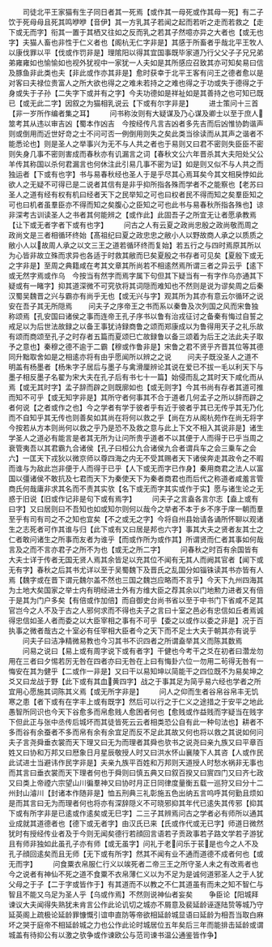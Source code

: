 <!-- { "loadSidebar": true } -->
　　司徒北平王家猫有生子同日者其一死焉【或作其一母死或作其母一死】有二子饮于死母母且死其鸣咿咿【音伊】其一方乳其子若闻之起而若听之走而若救之【走下或无而字】衔其一置于其栖又往如之反而乳之若其子然噫亦异之大者也【或无也字】夫猫人畜也非性于仁义者也【阁杭无仁字非是】其感于所畜者乎哉北平王牧人以康伐罪以平【伐或作罚非是】理隂阳以得其宜国事既毕家道乃行父父子子兄兄弟弟雍雍如也愉愉如也视外犹视中一家犹一人夫如是其所感应召致其亦可知矣易曰信及豚鱼非此类也夫【非此或作亦其非是】愈时获幸于北平王客有问王之德者愈以是对客曰夫禄位贵富人之所大欲也得之之难未若持之之难也得之于功或失于德得之于身或失于子孙【二失字下或并有之字】今夫功德如是祥祉如是其善持之也可知已既已【或无此二字】因叙之为猫相乳说云【下或有尔字非是】
　　进士策问十三首【非一岁所作编者集之耳】
　　问书称汝则有大疑谋及乃心谋及卿士以至于庶人筮考其从违以审吉凶【蜀本作凶吉　今按经传凡言吉凶者多先吉而后凶惟协韵谐声则或倒用而近世好竒之士不问可否一例倒用则失之矣此类当徐读而从其声之谐者不能悉论也】则是圣人之举事兴为无不与人共之者也于易则又曰君不密则失臣臣不密则失身几事不密则害成而春秋亦有讥漏言之词【春秋文公六年晋杀其大夫阳处父公羊传其称国以杀何君漏言也何休注此引易几事不密为证】如是则又似不与人共之而独运者【下或有也字】书与易春秋经也圣人于是乎尽其心焉耳矣今其文相戾悖如此欲人之无疑不可得已是二说者其信有是非乎抑所指各殊而学者不之能察也【老苏曰圣人之道有经有权有机曰经者天下之民举知之可也曰权者民不得而知之矣羣臣知之可也曰机者虽羣臣亦不得而知之矣腹心之臣知之可也此书与易春秋所指各殊也】谅非深考古训读圣人之书者其何能辨之【或作此】此固吾子之所宜无让者愿承教焉【让下或无者字者下或有也字】
　　问古之人有云夏之政尚忠殷之政尚敬而周之政尚文是三者相循环终始【髙祖纪曰夏之政忠忠之敝小人以野故商人承之以质质之敝小人以故周人承之以文三王之道若循环终而复始】若五行之与四时焉原其所以为心皆非故立殊而求异也各适于时救其敝而巳矣夏殷之书存者可见矣【夏殷下或无之字非是】至周之典籍咸在考其文章其所尚若不相逺然焉所谓三者之异云乎【逺下或无然字焉或作乌　今按当有然字而焉字属下句但其下疑当有一有字作乌亦通其下疑或有一睹字】抑其道深微不可究欤将其词隠而难知也不然则是说为谬矣周之后秦汉蜀吴魏晋之兴与霸亦有尚乎无也【或无兴与字】观其所为其亦有意云尔循环之说安在吾子其无所隠焉
　　问夫子之序帝王之书而系以秦鲁及次列国之风而宋鲁独称颂焉【孔安国曰诸侯之事而连帝王孔子序书以鲁有治戎征讨之备秦有悔过自誓之戒足以为后世法故録之以备王事犹诗録商鲁之颂而郑康成以为鲁得用天子之礼乐故有颂而商颂至孔子之时存者五篇而夏颂巳亡故録鲁以备三颂着为后王之法此夫子取予之意也】秦穆之德不逾于二霸【穆或作鲁非是】宋鲁之君不贤乎齐晋其位等其德同升黜取舍如是之相逺亦将有由乎愿闻所以辨之之说
　　问夫子既没圣人之道不明盖有杨墨者【杨朱字子居后与墨子与禽滑厘辨论其说在爱已不拔一毛以利天下与墨子相反墨子名翟为宋大夫在孔子后有书七十一篇】始侵而乱之其时天下咸化而从焉【或无其时字】孟子辞而辟之则既廓如也【或无则字】今其书尚有存者其道可推而知不可乎【或无知字非是】其所守者何事其不合于道者几何孟子之所以辞而辟之者何说【之者或作之也】今之学者有学于彼者乎有近于彼者乎其已无传乎其无乃化而不自知乎其无传也则善矣如其尚在将何以救之乎【尚在方从阁杭苑作在尚无将字　今按若从方本则尚何以救之乎乃是恐不及救之意与此上下文不相入其说非是】诸生学圣人之道必有能言是者其无所为让问所贵乎道者不以其便于人而得于已乎当周之衰管夷吾以其君霸九合诸侯【孔子曰桓公九合诸侯九合者谓兵车之会三乗车之会六】一匡天下戎狄以微京师以尊四海之内无不受其赐者天下诸侯奔走其政令之不暇而谁与为敌此岂非便于人而得于已乎【人下或无而字已作身】秦用商君之法人以富国以彊诸侯不敢抗及七君而天下为秦使天下为秦者商君也而后代之称道者咸羞言管商氏何哉庸非求其名而不责其实欤【名下或无而字其实或作于实】愿与诸生论之无惑于旧说【旧或作记非是句下或有焉字】
　　问夫子之言盍各言尔志【盍上或有曰字】又曰居则曰不吾知也如或知尔则何以哉今之举者不本于乡不序于庠一朝而羣至乎有司有司之不之知也宜矣【不之或无之字】今将自州县始请各诵所怀聊以观诸生之志死者可作其谁与归【此下或有又曰居是邦也六字】事其大夫之贤者友其士之仁者敢问诸生之所事而友者为谁乎【而或作所为或作其】所谓贤而仁者其事如何哉言及之而不言亦君子之所不为也【或无之所二字】
　　问春秋之时百有余国皆有大夫士详于传者无国无贤人焉其余皆足以充其位不闻有无其人而阙其官者【闻下或无有字】春秋之后其书尤详以至于吴蜀魏下及晋氏之乱国分如锱铢读其书亦皆有人焉【魏字或在晋下谓元魏尔盖不然也三国之魏岂应略而不言乎】今天下九州四海其为土地大矣国家之举士内有明经进士外有方维大臣之荐其余以门地勲力进者又有倍于是其为门户多矣【有倍或作加倍】而自御史台尚书省以至于中书门下省咸不足其官岂今之人不及于古之人邪何求而不得也夫子之言曰十室之邑必有忠信如丘者焉诚得忠信如圣人者而委之以大臣宰相之事有不可乎【委之以或作以委之非是】况于百执事之微者哉古之十室必有任宰相大臣者今之天下而不足士大夫于朝其亦有说乎
　　问夫子曰洁净精微易教也今习其书不识四者之所谓盍举其义而陈其数焉
　　问易之说曰【易上或有周字说下或有者字】干健也今考干之爻在初者曰濳龙勿用在三者曰夕惕若厉无咎在四者亦曰无咎在上曰有悔卦六位一勿用二茍得无咎有一悔安在其为健乎【二或作一非是】又曰干以易知坤以简能干之四位既不为易矣坤之爻又曰龙战于野【此下或有其血黄四字】战之于事其足为简乎易六经也学者之所宜用心愿施其词陈其义焉【或无所字非是】
　　问人之仰而生者谷帛谷帛丰无饥寒之患【者下或有在字丰上或有既字】然后可以行之于仁义之途措之于安平之地此愚智所同识也今天下谷愈多而帛愈贱人愈困者何也【愈贱或作益贱而字疑当在贱字下但此正与张中丞传后城坏而其徒皆死云云者相类恐公自有此一种句法也】耕者不多而谷有余蚕者不多而帛有余有余宜足而反不足此其故又何也将以救之其说如何问夫子言尧舜垂衣裳而天下理又曰无为而理者其舜也欤书之说尧曰亲九族又曰平章百姓又曰协和万邦又曰厯象日月星辰敬授人时又曰洪水怀山襄陵下人其咨【人或作民此试进士当避讳作民字非是】夫亲九族平百姓和万邦则天道授人时愁水祸非无事也而其言曰垂衣裳而天下理者何也于舜则曰慎五典又曰叙百揆又曰賔四门又曰齐七政又曰类上帝禋六宗望山川徧羣神又曰协时月正日同律度量衡五载一巡狩又曰分十二州封山濬川【封诸本作随非是】恤五刑典三礼彰施五色出纳五言呜呼其何勤且烦如是而其言曰无为而理者何也将亦有深辞隠义不可晓邪抑其年代已逺失其传邪【抑其下或有所字非是已逺或作逺矣或无巳字】二三子其辨焉问古之学者必有师所以通其业成就其道德者也【德下或无者字】由汉氏已来【氏或作代或无已字】师道日微然犹时有授经传业者及于今则无闻矣德行若顔回言语若子贡政事若子路文学若子游犹且有师非独如此虽孔子亦有师【或无虽字】问礼于老问乐于苌是也今之人不及孔子顔回逺矣而且无师【无下或有所字】然其不闻有业不通而道德不成者何也【或无而字】
　　问食粟衣帛服仁行义以竢死者二帝三王之所守圣人未之有改焉者也今之说者有神仙不死之道不食粟不衣帛薄仁义以为不足为是诚何道邪圣人之于人犹父母之于子【二于字或皆作于】有其道而不以教之不仁其道虽有而未之知不智仁与智且不能又乌足为圣人乎【乌或作焉】不然则说神仙者妄矣
　　争臣论【阳城拜谏议大夫闻得失熟犹未肯言公作此论讥切之城亦不屑意及裴延龄诬逐陆贽等城乃守延英阁上疏极论延龄罪慷慨引谊申直防等帝欲相延龄城显语曰延龄为相吾当取白麻坏之哭于庭帝不相延龄城之力也公作此论时城居位五年矣后三年而能排击延龄或谓城盖有待抑公有以激之欤争或作谏欧公与范司谏书温公通鉴皆作争】
